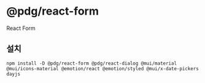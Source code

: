 # @pdg/react-form

React Form

## 설치
```
npm install -D @pdg/react-form @pdg/react-dialog @mui/material @mui/icons-material @emotion/react @emotion/styled @mui/x-date-pickers dayjs
```
